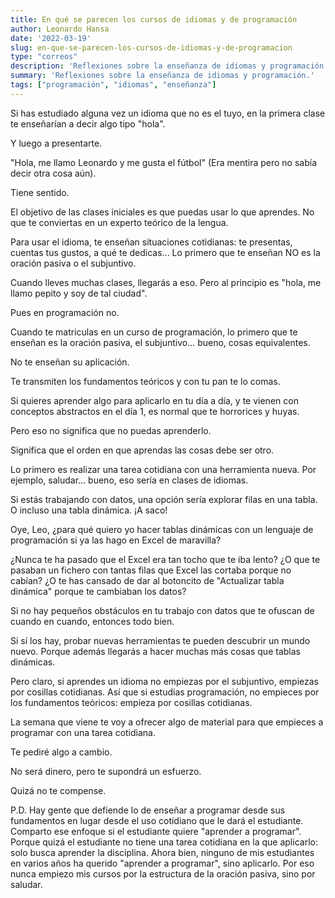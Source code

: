 ```yaml
---
title: En qué se parecen los cursos de idiomas y de programación
author: Leonardo Hansa
date: '2022-03-19'
slug: en-que-se-parecen-los-cursos-de-idiomas-y-de-programacion
type: "correos"
description: 'Reflexiones sobre la enseñanza de idiomas y programación.'
summary: 'Reflexiones sobre la enseñanza de idiomas y programación.'
tags: ["programación", "idiomas", "enseñanza"]
---
```



Si has estudiado alguna vez un idioma que no es el tuyo, en la primera clase te enseñarían a decir algo tipo "hola".

Y luego a presentarte.

"Hola, me llamo Leonardo y me gusta el fútbol" (Era mentira pero no sabía decir otra cosa aún).

Tiene sentido.

El objetivo de las clases iniciales es que puedas usar lo que aprendes. No que te conviertas en un experto teórico de la lengua.

Para usar el idioma, te enseñan situaciones cotidianas: te presentas, cuentas tus gustos, a qué te dedicas... Lo primero que te enseñan NO es la oración pasiva o el subjuntivo.

Cuando lleves muchas clases, llegarás a eso. Pero al principio es "hola, me llamo pepito y soy de tal ciudad".


Pues en programación no.

Cuando te matriculas en un curso de programación, lo primero que te enseñan es la oración pasiva, el subjuntivo... bueno, cosas equivalentes.

No te enseñan su aplicación.

Te transmiten los fundamentos teóricos y con tu pan te lo comas.

Si quieres aprender algo para aplicarlo en tu día a día, y te vienen con conceptos abstractos en el día 1, es normal que te horrorices y huyas.

Pero eso no significa que no puedas aprenderlo.

Significa que el orden en que aprendas las cosas debe ser otro.

Lo primero es realizar una tarea cotidiana con una herramienta nueva. Por ejemplo, saludar... bueno, eso sería en clases de idiomas. 

Si estás trabajando con datos, una opción sería explorar filas en una tabla. O incluso una tabla dinámica. ¡A saco!

Oye, Leo, ¿para qué quiero yo hacer tablas dinámicas con un lenguaje de programación si ya las hago en Excel de maravilla?

¿Nunca te ha pasado que el Excel era tan tocho que te iba lento? ¿O que te pasaban un fichero con tantas filas que Excel las cortaba porque no cabían? ¿O te has cansado de dar al botoncito de "Actualizar tabla dinámica" porque te cambiaban los datos?

Si no hay pequeños obstáculos en tu trabajo con datos que te ofuscan de cuando en cuando, entonces todo bien.

Si sí los hay, probar nuevas herramientas te pueden descubrir un mundo nuevo. Porque además llegarás a hacer muchas más cosas que tablas dinámicas.

Pero claro, si aprendes un idioma no empiezas por el subjuntivo, empiezas por cosillas cotidianas. Así que si estudias programación, no empieces por los fundamentos teóricos: empieza por cosillas cotidianas.


La semana que viene te voy a ofrecer algo de material para que empieces a programar con una tarea cotidiana.

Te pediré algo a cambio.

No será dinero, pero te supondrá un esfuerzo.

Quizá no te compense.



P.D. Hay gente que defiende lo de enseñar a programar desde sus fundamentos en lugar desde el uso cotidiano que le dará el estudiante. Comparto ese enfoque si el estudiante quiere "aprender a programar". Porque quizá el estudiante no tiene una tarea cotidiana en la que aplicarlo: solo busca aprender la disciplina. Ahora bien, ninguno de mis estudiantes en varios años ha querido "aprender a programar", sino aplicarlo. Por eso nunca empiezo mis cursos por la estructura de la oración pasiva, sino por saludar.